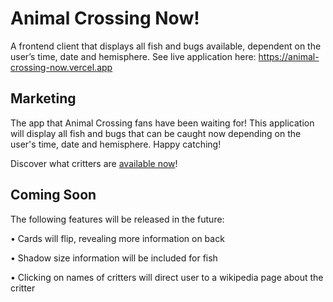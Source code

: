 # Animal Crossing Now!

A frontend client that displays all fish and bugs available, dependent on the user’s time, date and hemisphere.
See live application here: https://animal-crossing-now.vercel.app

## Marketing

The app that Animal Crossing fans have been waiting for! This application will display all fish and bugs that can be caught now depending on the user's time, date and hemisphere. Happy catching!

Discover what critters are [available now](https://animal-crossing-now.vercel.app/)!

## Coming Soon

The following features will be released in the future:

• Cards will flip, revealing more information on back

• Shadow size information will be included for fish

• Clicking on names of critters will direct user to a wikipedia page about the critter
